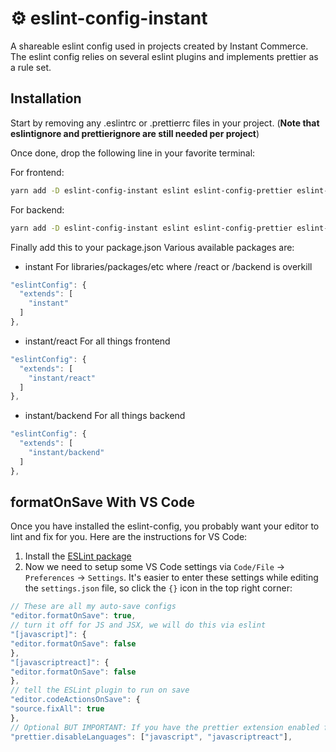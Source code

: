 # ⚙️ eslint-config-instant

A shareable eslint config used in projects created by Instant Commerce. The eslint config relies on several eslint plugins and implements prettier as a rule set.

## Installation

Start by removing any .eslintrc or .prettierrc files in your project. (**Note that eslintignore and prettierignore are still needed per project**)

Once done, drop the following line in your favorite terminal:

For frontend:
```bash
yarn add -D eslint-config-instant eslint eslint-config-prettier eslint-plugin-jsx-a11y eslint-plugin-prettier eslint-plugin-react eslint-plugin-import eslint-import-resolver-alias eslint-plugin-react-hooks eslint-plugin-mdx prettier
```

For backend:
```bash
yarn add -D eslint-config-instant eslint eslint-config-prettier eslint-import-resolver-alias eslint-plugin-import eslint-plugin-prettier
```

Finally add this to your package.json
Various available packages are:

- instant
For libraries/packages/etc where /react or /backend is overkill

```js
"eslintConfig": {
  "extends": [
    "instant"
  ]
},
```

- instant/react
For all things frontend

```js
"eslintConfig": {
  "extends": [
    "instant/react"
  ]
},
```

- instant/backend
For all things backend

```js
"eslintConfig": {
  "extends": [
    "instant/backend"
  ]
},
```

## formatOnSave With VS Code

Once you have installed the eslint-config, you probably want your editor to lint and fix for you.
Here are the instructions for VS Code:

1. Install the [ESLint package](https://marketplace.visualstudio.com/items?itemName=dbaeumer.vscode-eslint)
2. Now we need to setup some VS Code settings via `Code/File` → `Preferences` → `Settings`. It's easier to enter these settings while editing the `settings.json` file, so click the `{}` icon in the top right corner:

```js
// These are all my auto-save configs
"editor.formatOnSave": true,
// turn it off for JS and JSX, we will do this via eslint
"[javascript]": {
"editor.formatOnSave": false
},
"[javascriptreact]": {
"editor.formatOnSave": false
},
// tell the ESLint plugin to run on save
"editor.codeActionsOnSave": {
"source.fixAll": true
},
// Optional BUT IMPORTANT: If you have the prettier extension enabled for other languages like CSS and HTML, turn it off for JS since we are doing it through Eslint already
"prettier.disableLanguages": ["javascript", "javascriptreact"],
```
